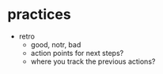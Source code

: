 # practices

- retro
  - good, notr, bad
  - action points for next steps?
  - where you track the previous actions?
